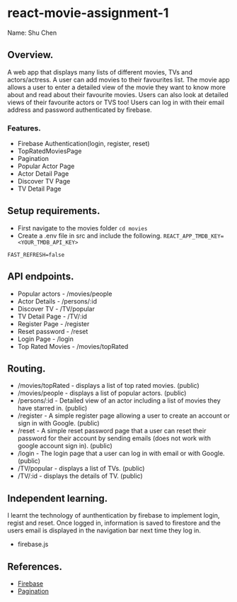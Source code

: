 # react-movie-assignment-1
Name: Shu Chen

## Overview.

A web app that displays many lists of different movies, TVs and actors/actress. A user can add movies to their favourites list.
The movie app allows a user to enter a detailed view of the movie they want to know more about and read about their favourite movies.
Users can also look at detailed views of their favourite actors or TVS too!
Users can log in with their email address and password authenticated by firebase.

### Features.
+ Firebase Authentication(login, register, reset)
+ TopRatedMoviesPage
+ Pagination
+ Popular Actor Page
+ Actor Detail Page
+ Discover TV Page
+ TV Detail Page

## Setup requirements.
+ First navigate to the movies folder
`cd movies`
+ Create a .env file in src and include the following.
`REACT_APP_TMDB_KEY=<YOUR_TMDB_API_KEY>`

`FAST_REFRESH=false`
## API endpoints.

+ Popular actors - /movies/people
+ Actor Details - /persons/:id 
+ Discover TV  - /TV/popular 
+ TV Detail Page - /TV/:id 
+ Register Page - /register 
+ Reset password - /reset 
+ Login Page - /login 
+ Top Rated Movies - /movies/topRated
## Routing.
+ /movies/topRated - displays a list of top rated movies. (public)
+ /movies/people - displays a list of popular actors. (public)
+ /persons/:id - Detailed view of an actor including a list of movies they have starred in. (public)
+ /register - A simple register page allowing a user to create an account or sign in with Google. (public)
+ /reset - A simple reset password page that a user can reset their password for their account by sending emails (does not work with google account sign in). (public)
+ /login - The login page that a user can log in with email or with Google. (public)
+ /TV/popular - displays a list of TVs. (public)  
+  /TV/:id - displays the details of TV. (public)  

## Independent learning.
I learnt the technology of aunthentication by firebase to implement login, regist and reset. Once logged in, information is saved to firestore and the users email is displayed in the navigation bar next time they log in.
+ firebase.js

## References.

+ [Firebase](https://firebase.google.com/docs/web/setup?authuser=0&hl=zh)
+ [Pagination](https://mui.com/material-ui/react-pagination/#basic-pagination)

